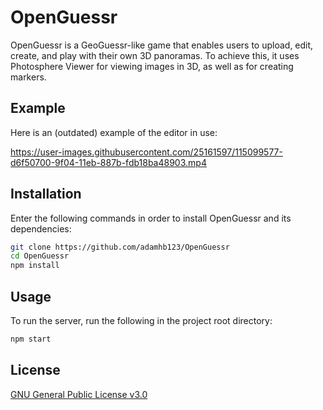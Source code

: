 # OpenGuessr

OpenGuessr is a GeoGuessr-like game that enables users to upload, edit, create, and play with their own 3D panoramas. To
achieve this, it uses Photosphere Viewer for viewing images in 3D, as well as for creating markers.

## Example

Here is an (outdated) example of the editor in use:

https://user-images.githubusercontent.com/25161597/115099577-d6f50700-9f04-11eb-887b-fdb18ba48903.mp4

## Installation

Enter the following commands in order to install OpenGuessr and its dependencies:

```bash
git clone https://github.com/adamhb123/OpenGuessr
cd OpenGuessr
npm install
```

## Usage

To run the server, run the following in the project root directory:

```bash
npm start
```

## License

[GNU General Public License v3.0](https://choosealicense.com/licenses/gpl-3.0/)
